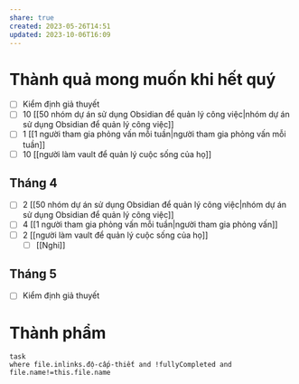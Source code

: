```yaml
---
share: true
created: 2023-05-26T14:51
updated: 2023-10-06T16:09
---
```

# Thành quả mong muốn khi hết quý
- [ ] Kiểm định giả thuyết
- [ ]  10 [[50 nhóm dự án sử dụng Obsidian để quản lý công việc|nhóm dự án sử dụng Obsidian để quản lý công việc]]
- [ ] 1 [[1 người tham gia phỏng vấn mỗi tuần|người tham gia phỏng vấn mỗi tuần]]
- [ ] 10 [[người làm vault để quản lý cuộc sống của họ]]

## Tháng 4
- [ ]  2 [[50 nhóm dự án sử dụng Obsidian để quản lý công việc|nhóm dự án sử dụng Obsidian để quản lý công việc]]
- [ ] 4 [[1 người tham gia phỏng vấn mỗi tuần|người tham gia phỏng vấn]]
- [ ] 2 [[người làm vault để quản lý cuộc sống của họ]]
	- [ ] [[Nghi]]

## Tháng 5
- [ ] Kiểm định giả thuyết

# Thành phẩm
```dataview 
task
where file.inlinks.độ-cấp-thiết and !fullyCompleted and file.name!=this.file.name
```
